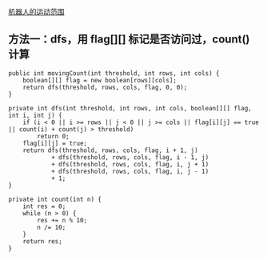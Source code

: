 [机器人的运动范围](https://www.nowcoder.com/practice/6e5207314b5241fb83f2329e89fdecc8?tpId=13&tqId=11219&tPage=1&rp=1&ru=/ta/coding-interviews&qru=/ta/coding-interviews/question-ranking&from=cyc_github) 

## 方法一：dfs，用 flag[][] 标记是否访问过，count() 计算

    public int movingCount(int threshold, int rows, int cols) {
        boolean[][] flag = new boolean[rows][cols];
        return dfs(threshold, rows, cols, flag, 0, 0);
    }

    private int dfs(int threshold, int rows, int cols, boolean[][] flag, int i, int j) {
        if (i < 0 || i >= rows || j < 0 || j >= cols || flag[i][j] == true || count(i) + count(j) > threshold)
            return 0;
        flag[i][j] = true;
        return dfs(threshold, rows, cols, flag, i + 1, j)
                + dfs(threshold, rows, cols, flag, i - 1, j)
                + dfs(threshold, rows, cols, flag, i, j + 1)
                + dfs(threshold, rows, cols, flag, i, j - 1)
                + 1;
    }

    private int count(int n) {
        int res = 0;
        while (n > 0) {
            res += n % 10;
            n /= 10;
        }
        return res;
    }